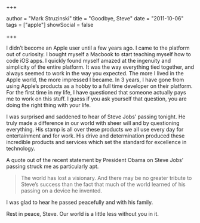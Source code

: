 +++

author = "Mark Struzinski"
title = "Goodbye, Steve"
date = "2011-10-06"
tags = ["apple"]
showSocial = false

+++

I didn’t become an Apple user until a few years ago. I came to the platform out
of curiosity. I bought myself a Macbook to start teaching myself how to code
iOS apps. I quickly found myself amazed at the ingenuity and simplicity of the
entire platform. It was the way everything tied together, and always seemed to
work in the way you expected. The more I lived in the Apple world, the more
impressed I became. In 3 years, I have gone from using Apple’s products as a
hobby to a full time developer on their platform. For the first time in my life,
I have questioned that someone actually pays me to work on this stuff. I guess
if you ask yourself that question, you are doing the right thing with your life.

<!-- more -->

I was surprised and saddened to hear of Steve Jobs’ passing tonight. He truly
made a difference in our world with sheer will and by questioning everything.
His stamp is all over these products we all use every day for entertainment and
for work. His drive and determination produced these incredible products and
services which set the standard for excellence in technology.

A quote out of the recent statement by President Obama on Steve Jobs’ passing
struck me as particularly apt.


> The world has lost a visionary. And there may be no greater tribute to Steve’s
> success than the fact that much of the world learned of his passing on a device
> he invented.

I was glad to hear he passed peacefully and with his family.

Rest in peace, Steve. Our world is a little less without you in it.
